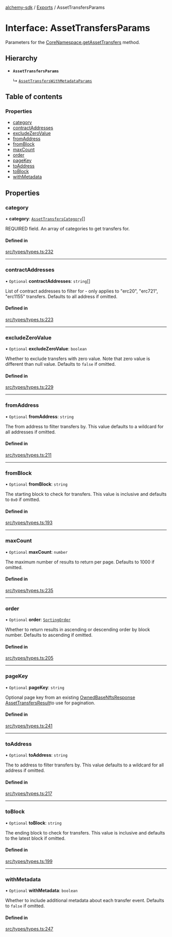 [alchemy-sdk](../README.md) / [Exports](../modules.md) / AssetTransfersParams

# Interface: AssetTransfersParams

Parameters for the [CoreNamespace.getAssetTransfers](../classes/CoreNamespace.md#getassettransfers) method.

## Hierarchy

- **`AssetTransfersParams`**

  ↳ [`AssetTransfersWithMetadataParams`](AssetTransfersWithMetadataParams.md)

## Table of contents

### Properties

- [category](AssetTransfersParams.md#category)
- [contractAddresses](AssetTransfersParams.md#contractaddresses)
- [excludeZeroValue](AssetTransfersParams.md#excludezerovalue)
- [fromAddress](AssetTransfersParams.md#fromaddress)
- [fromBlock](AssetTransfersParams.md#fromblock)
- [maxCount](AssetTransfersParams.md#maxcount)
- [order](AssetTransfersParams.md#order)
- [pageKey](AssetTransfersParams.md#pagekey)
- [toAddress](AssetTransfersParams.md#toaddress)
- [toBlock](AssetTransfersParams.md#toblock)
- [withMetadata](AssetTransfersParams.md#withmetadata)

## Properties

### category

• **category**: [`AssetTransfersCategory`](../enums/AssetTransfersCategory.md)[]

REQUIRED field. An array of categories to get transfers for.

#### Defined in

[src/types/types.ts:232](https://github.com/alchemyplatform/alchemy-sdk-js/blob/30d9ef5/src/types/types.ts#L232)

___

### contractAddresses

• `Optional` **contractAddresses**: `string`[]

List of contract addresses to filter for - only applies to "erc20",
"erc721", "erc1155" transfers. Defaults to all address if omitted.

#### Defined in

[src/types/types.ts:223](https://github.com/alchemyplatform/alchemy-sdk-js/blob/30d9ef5/src/types/types.ts#L223)

___

### excludeZeroValue

• `Optional` **excludeZeroValue**: `boolean`

Whether to exclude transfers with zero value. Note that zero value is
different than null value. Defaults to `false` if omitted.

#### Defined in

[src/types/types.ts:229](https://github.com/alchemyplatform/alchemy-sdk-js/blob/30d9ef5/src/types/types.ts#L229)

___

### fromAddress

• `Optional` **fromAddress**: `string`

The from address to filter transfers by. This value defaults to a wildcard
for all addresses if omitted.

#### Defined in

[src/types/types.ts:211](https://github.com/alchemyplatform/alchemy-sdk-js/blob/30d9ef5/src/types/types.ts#L211)

___

### fromBlock

• `Optional` **fromBlock**: `string`

The starting block to check for transfers. This value is inclusive and
defaults to `0x0` if omitted.

#### Defined in

[src/types/types.ts:193](https://github.com/alchemyplatform/alchemy-sdk-js/blob/30d9ef5/src/types/types.ts#L193)

___

### maxCount

• `Optional` **maxCount**: `number`

The maximum number of results to return per page. Defaults to 1000 if omitted.

#### Defined in

[src/types/types.ts:235](https://github.com/alchemyplatform/alchemy-sdk-js/blob/30d9ef5/src/types/types.ts#L235)

___

### order

• `Optional` **order**: [`SortingOrder`](../enums/SortingOrder.md)

Whether to return results in ascending or descending order by block number.
Defaults to ascending if omitted.

#### Defined in

[src/types/types.ts:205](https://github.com/alchemyplatform/alchemy-sdk-js/blob/30d9ef5/src/types/types.ts#L205)

___

### pageKey

• `Optional` **pageKey**: `string`

Optional page key from an existing [OwnedBaseNftsResponse](OwnedBaseNftsResponse.md)
[AssetTransfersResult](AssetTransfersResult.md)to use for pagination.

#### Defined in

[src/types/types.ts:241](https://github.com/alchemyplatform/alchemy-sdk-js/blob/30d9ef5/src/types/types.ts#L241)

___

### toAddress

• `Optional` **toAddress**: `string`

The to address to filter transfers by. This value defaults to a wildcard
for all address if omitted.

#### Defined in

[src/types/types.ts:217](https://github.com/alchemyplatform/alchemy-sdk-js/blob/30d9ef5/src/types/types.ts#L217)

___

### toBlock

• `Optional` **toBlock**: `string`

The ending block to check for transfers. This value is inclusive and
defaults to the latest block if omitted.

#### Defined in

[src/types/types.ts:199](https://github.com/alchemyplatform/alchemy-sdk-js/blob/30d9ef5/src/types/types.ts#L199)

___

### withMetadata

• `Optional` **withMetadata**: `boolean`

Whether to include additional metadata about each transfer event. Defaults
to `false` if omitted.

#### Defined in

[src/types/types.ts:247](https://github.com/alchemyplatform/alchemy-sdk-js/blob/30d9ef5/src/types/types.ts#L247)
